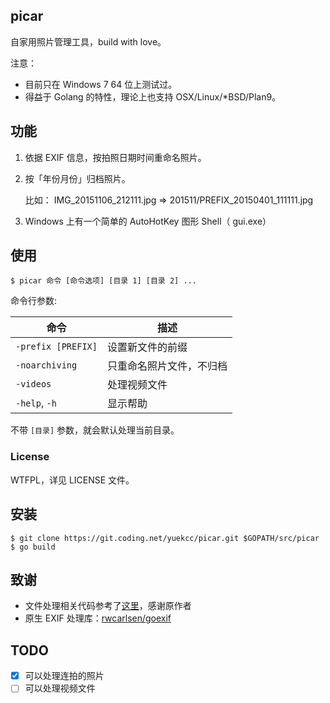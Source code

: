  picar
------------
自家用照片管理工具，build with love。

注意：

- 目前只在 Windows 7 64 位上测试过。
- 得益于 Golang 的特性，理论上也支持 OSX/Linux/*BSD/Plan9。

## 功能

1. 依据 EXIF 信息，按拍照日期时间重命名照片。
2. 按「年份月份」归档照片。

	比如：
	IMG_20151106_212111.jpg => 201511/PREFIX_20150401_111111.jpg

3. Windows 上有一个简单的 AutoHotKey 图形 Shell（ gui.exe）

## 使用

```
$ picar 命令 [命令选项] [目录 1] [目录 2] ...
```

命令行参数:

命令 | 描述
--------------------|----------------------
`-prefix [PREFIX]`  | 设置新文件的前缀
`-noarchiving`      | 只重命名照片文件，不归档
`-videos`			| 处理视频文件
`-help`, `-h`       | 显示帮助

不带 `[目录]` 参数，就会默认处理当前目录。

### License

WTFPL，详见 LICENSE 文件。

## 安装

```
$ git clone https://git.coding.net/yuekcc/picar.git $GOPATH/src/picar
$ go build
```

## 致谢

* 文件处理相关代码参考了[这里][1]，感谢原作者
* 原生 EXIF 处理库：[rwcarlsen/goexif][2]

## TODO

- [x] 可以处理连拍的照片
- [ ] 可以处理视频文件

[1]: http://www.codesnippet.cn/detail/160420132830.html
[2]: https://github.com/rwcarlsen/goexif
